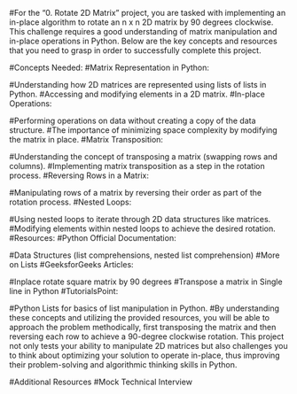 #For the “0. Rotate 2D Matrix” project, you are tasked with implementing an in-place algorithm to rotate an n x n 2D matrix by 90 degrees clockwise. This challenge requires a good understanding of matrix manipulation and in-place operations in Python. Below are the key concepts and resources that you need to grasp in order to successfully complete this project.

#Concepts Needed:
#Matrix Representation in Python:

#Understanding how 2D matrices are represented using lists of lists in Python.
#Accessing and modifying elements in a 2D matrix.
#In-place Operations:

#Performing operations on data without creating a copy of the data structure.
#The importance of minimizing space complexity by modifying the matrix in place.
#Matrix Transposition:

#Understanding the concept of transposing a matrix (swapping rows and columns).
#Implementing matrix transposition as a step in the rotation process.
#Reversing Rows in a Matrix:

#Manipulating rows of a matrix by reversing their order as part of the rotation process.
#Nested Loops:

#Using nested loops to iterate through 2D data structures like matrices.
#Modifying elements within nested loops to achieve the desired rotation.
#Resources:
#Python Official Documentation:

#Data Structures (list comprehensions, nested list comprehension)
#More on Lists
#GeeksforGeeks Articles:

#Inplace rotate square matrix by 90 degrees
#Transpose a matrix in Single line in Python
#TutorialsPoint:

#Python Lists for basics of list manipulation in Python.
#By understanding these concepts and utilizing the provided resources, you will be able to approach the problem methodically, first transposing the matrix and then reversing each row to achieve a 90-degree clockwise rotation. This project not only tests your ability to manipulate 2D matrices but also challenges you to think about optimizing your solution to operate in-place, thus improving their problem-solving and algorithmic thinking skills in Python.

#Additional Resources
#Mock Technical Interview

